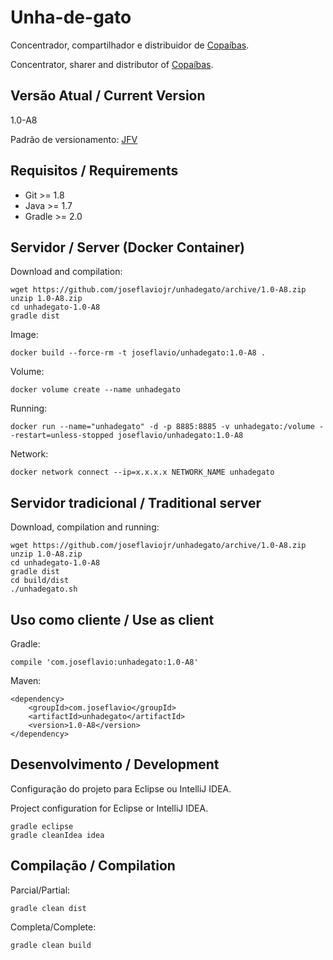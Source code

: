 # Unha-de-gato

Concentrador, compartilhador e distribuidor de [Copaíbas](http://joseflavio.com/copaiba).

Concentrator, sharer and distributor of [Copaíbas](http://joseflavio.com/copaiba).

## Versão Atual / Current Version

1.0-A8

Padrão de versionamento: [JFV](http://joseflavio.com/jfv)

## Requisitos / Requirements

* Git >= 1.8
* Java >= 1.7
* Gradle >= 2.0

## Servidor / Server (Docker Container)

Download and compilation:

    wget https://github.com/joseflaviojr/unhadegato/archive/1.0-A8.zip
    unzip 1.0-A8.zip
    cd unhadegato-1.0-A8
    gradle dist

Image:

    docker build --force-rm -t joseflavio/unhadegato:1.0-A8 .

Volume:

    docker volume create --name unhadegato

Running:

    docker run --name="unhadegato" -d -p 8885:8885 -v unhadegato:/volume --restart=unless-stopped joseflavio/unhadegato:1.0-A8

Network:

    docker network connect --ip=x.x.x.x NETWORK_NAME unhadegato

## Servidor tradicional / Traditional server

Download, compilation and running:

    wget https://github.com/joseflaviojr/unhadegato/archive/1.0-A8.zip
    unzip 1.0-A8.zip
    cd unhadegato-1.0-A8
    gradle dist
    cd build/dist
    ./unhadegato.sh

## Uso como cliente / Use as client

Gradle:

    compile 'com.joseflavio:unhadegato:1.0-A8'

Maven:

    <dependency>
        <groupId>com.joseflavio</groupId>
        <artifactId>unhadegato</artifactId>
        <version>1.0-A8</version>
    </dependency>

## Desenvolvimento / Development

Configuração do projeto para Eclipse ou IntelliJ IDEA.

Project configuration for Eclipse or IntelliJ IDEA.

    gradle eclipse
    gradle cleanIdea idea

## Compilação / Compilation

Parcial/Partial:

    gradle clean dist

Completa/Complete:

    gradle clean build
